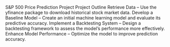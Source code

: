 S&P 500 Price Prediction Project
Project Outline
Retrieve Data – Use the yfinance package to download historical stock market data.
Develop a Baseline Model – Create an initial machine learning model and evaluate its predictive accuracy.
Implement a Backtesting System – Design a backtesting framework to assess the model’s performance more effectively.
Enhance Model Performance – Optimize the model to improve prediction accuracy.
